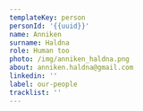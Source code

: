 ```yaml
---
templateKey: person
personId: '{{uuid}}'
name: Anniken
surname: Haldna
role: Human too
photo: /img/anniken_haldna.png
about: anniken.haldna@gmail.com
linkedin: ''
label: our-people
tracklist: ''
---
```

